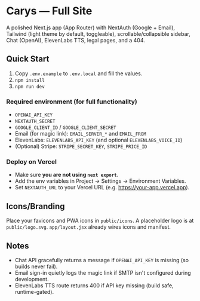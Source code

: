 # Carys — Full Site

A polished Next.js app (App Router) with NextAuth (Google + Email), Tailwind (light theme by default, toggleable),
scrollable/collapsible sidebar, Chat (OpenAI), ElevenLabs TTS, legal pages, and a 404.

## Quick Start

1. Copy `.env.example` to `.env.local` and fill the values.
2. `npm install`
3. `npm run dev`

### Required environment (for full functionality)

- `OPENAI_API_KEY`
- `NEXTAUTH_SECRET`
- `GOOGLE_CLIENT_ID` / `GOOGLE_CLIENT_SECRET`
- Email (for magic link): `EMAIL_SERVER_*` and `EMAIL_FROM`
- ElevenLabs: `ELEVENLABS_API_KEY` (and optional `ELEVENLABS_VOICE_ID`)
- (Optional) Stripe: `STRIPE_SECRET_KEY`, `STRIPE_PRICE_ID`

### Deploy on Vercel

- Make sure **you are not using `next export`**.
- Add the env variables in Project → Settings → Environment Variables.
- Set `NEXTAUTH_URL` to your Vercel URL (e.g. https://your-app.vercel.app).

## Icons/Branding

Place your favicons and PWA icons in `public/icons`. A placeholder logo is at `public/logo.svg`.
`app/layout.jsx` already wires icons and manifest.

## Notes

- Chat API gracefully returns a message if `OPENAI_API_KEY` is missing (so builds never fail).
- Email sign-in quietly logs the magic link if SMTP isn't configured during development.
- ElevenLabs TTS route returns 400 if API key missing (build safe, runtime-gated).
